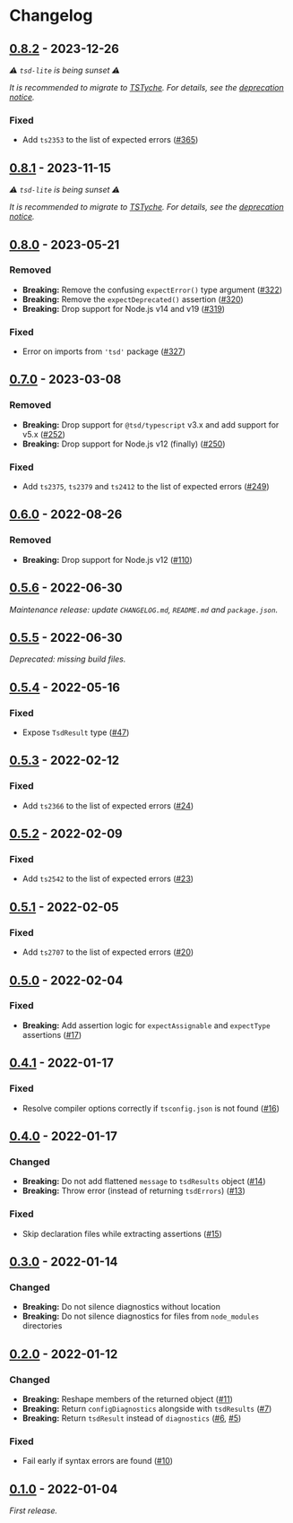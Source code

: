 # Changelog

## [0.8.2] - 2023-12-26

_⚠️ `tsd-lite` is being sunset ⚠️_

_It is recommended to migrate to [TSTyche](https://github.com/tstyche/tstyche). For details, see the [deprecation notice](https://github.com/mrazauskas/tsd-lite/issues/364)._

### Fixed

- Add `ts2353` to the list of expected errors ([#365](https://github.com/mrazauskas/tsd-lite/pull/365))

## [0.8.1] - 2023-11-15

_⚠️ `tsd-lite` is being sunset ⚠️_

_It is recommended to migrate to [TSTyche](https://github.com/tstyche/tstyche). For details, see the [deprecation notice](https://github.com/mrazauskas/tsd-lite/issues/364)._

## [0.8.0] - 2023-05-21

### Removed

- **Breaking:** Remove the confusing `expectError()` type argument ([#322](https://github.com/mrazauskas/tsd-lite/pull/322))
- **Breaking:** Remove the `expectDeprecated()` assertion ([#320](https://github.com/mrazauskas/tsd-lite/pull/320))
- **Breaking:** Drop support for Node.js v14 and v19 ([#319](https://github.com/mrazauskas/tsd-lite/pull/319))

### Fixed

- Error on imports from `'tsd'` package ([#327](https://github.com/mrazauskas/tsd-lite/pull/327))

## [0.7.0] - 2023-03-08

### Removed

- **Breaking:** Drop support for `@tsd/typescript` v3.x and add support for v5.x ([#252](https://github.com/mrazauskas/tsd-lite/pull/252))
- **Breaking:** Drop support for Node.js v12 (finally) ([#250](https://github.com/mrazauskas/tsd-lite/pull/250))

### Fixed

- Add `ts2375`, `ts2379` and `ts2412` to the list of expected errors ([#249](https://github.com/mrazauskas/tsd-lite/pull/249))

## [0.6.0] - 2022-08-26

### Removed

- **Breaking:** Drop support for Node.js v12 ([#110](https://github.com/mrazauskas/tsd-lite/pull/110))

## [0.5.6] - 2022-06-30

_Maintenance release: update `CHANGELOG.md`, `README.md` and `package.json`._

## [0.5.5] - 2022-06-30

_Deprecated: missing build files._

## [0.5.4] - 2022-05-16

### Fixed

- Expose `TsdResult` type ([#47](https://github.com/mrazauskas/tsd-lite/pull/47))

## [0.5.3] - 2022-02-12

### Fixed

- Add `ts2366` to the list of expected errors ([#24](https://github.com/mrazauskas/tsd-lite/pull/24))

## [0.5.2] - 2022-02-09

### Fixed

- Add `ts2542` to the list of expected errors ([#23](https://github.com/mrazauskas/tsd-lite/pull/23))

## [0.5.1] - 2022-02-05

### Fixed

- Add `ts2707` to the list of expected errors ([#20](https://github.com/mrazauskas/tsd-lite/pull/20))

## [0.5.0] - 2022-02-04

### Fixed

- **Breaking:** Add assertion logic for `expectAssignable` and `expectType` assertions ([#17](https://github.com/mrazauskas/tsd-lite/pull/17))

## [0.4.1] - 2022-01-17

### Fixed

- Resolve compiler options correctly if `tsconfig.json` is not found ([#16](https://github.com/mrazauskas/tsd-lite/pull/16))

## [0.4.0] - 2022-01-17

### Changed

- **Breaking:** Do not add flattened `message` to `tsdResults` object ([#14](https://github.com/mrazauskas/tsd-lite/pull/14))
- **Breaking:** Throw error (instead of returning `tsdErrors`) ([#13](https://github.com/mrazauskas/tsd-lite/pull/13))

### Fixed

- Skip declaration files while extracting assertions ([#15](https://github.com/mrazauskas/tsd-lite/pull/15))

## [0.3.0] - 2022-01-14

### Changed

- **Breaking:** Do not silence diagnostics without location
- **Breaking:** Do not silence diagnostics for files from `node_modules` directories

## [0.2.0] - 2022-01-12

### Changed

- **Breaking:** Reshape members of the returned object ([#11](https://github.com/mrazauskas/tsd-lite/pull/11))
- **Breaking:** Return `configDiagnostics` alongside with `tsdResults` ([#7](https://github.com/mrazauskas/tsd-lite/pull/7))
- **Breaking:** Return `tsdResult` instead of `diagnostics` ([#6](https://github.com/mrazauskas/tsd-lite/pull/6), [#5](https://github.com/mrazauskas/tsd-lite/pull/5))

### Fixed

- Fail early if syntax errors are found ([#10](https://github.com/mrazauskas/tsd-lite/pull/10))

## [0.1.0] - 2022-01-04

_First release._

[0.8.2]: https://github.com/mrazauskas/tsd-lite/releases/tag/v0.8.2
[0.8.1]: https://github.com/mrazauskas/tsd-lite/releases/tag/v0.8.1
[0.8.0]: https://github.com/mrazauskas/tsd-lite/releases/tag/v0.8.0
[0.7.0]: https://github.com/mrazauskas/tsd-lite/releases/tag/v0.7.0
[0.6.0]: https://github.com/mrazauskas/tsd-lite/releases/tag/v0.6.0
[0.5.6]: https://github.com/mrazauskas/tsd-lite/releases/tag/v0.5.6
[0.5.5]: https://github.com/mrazauskas/tsd-lite/releases/tag/v0.5.5
[0.5.4]: https://github.com/mrazauskas/tsd-lite/releases/tag/v0.5.4
[0.5.3]: https://github.com/mrazauskas/tsd-lite/releases/tag/v0.5.3
[0.5.2]: https://github.com/mrazauskas/tsd-lite/releases/tag/v0.5.2
[0.5.1]: https://github.com/mrazauskas/tsd-lite/releases/tag/v0.5.1
[0.5.0]: https://github.com/mrazauskas/tsd-lite/releases/tag/v0.5.0
[0.4.1]: https://github.com/mrazauskas/tsd-lite/releases/tag/v0.4.1
[0.4.0]: https://github.com/mrazauskas/tsd-lite/releases/tag/v0.4.0
[0.3.0]: https://github.com/mrazauskas/tsd-lite/releases/tag/v0.3.0
[0.2.0]: https://github.com/mrazauskas/tsd-lite/releases/tag/v0.2.0
[0.1.0]: https://github.com/mrazauskas/tsd-lite/releases/tag/v0.1.0
